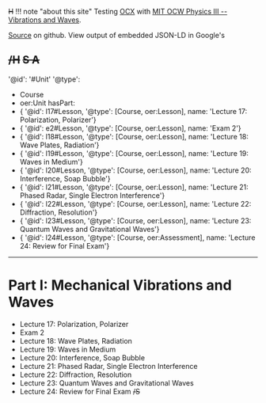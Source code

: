 ~~H~~
!!! note "about this site"
    Testing [OCX](https://k12ocx.github.io/k12ocx-specs/) with [MIT OCW Physics III -- Vibrations and Waves](https://ocw.mit.edu/courses/physics/8-03sc-physics-iii-vibrations-and-waves-fall-2016/).

[Source](https://github.com/philbarker/OCXPhysVibWav) on github. View output of embedded JSON-LD in Google's
<script>
text  = 'structured data testing tool'
here = window.location.href
sdd  = 'https://search.google.com/structured-data/testing-tool'
href = sdd+'#url='+encodeURIComponent(here)
link = '<a href="'+href+'">'+text+'</a>'
document.write(link)
</script>
~~/H~~
~~S A~~
---
'@id': '#Unit'
'@type':
  - Course
  - oer:Unit
hasPart:
  - { '@id': l17#Lesson, '@type': [Course, oer:Lesson], name: 'Lecture 17: Polarization, Polarizer'}
  - { '@id': e2#Lesson, '@type': [Course, oer:Lesson], name: 'Exam 2'}
  - { '@id': l18#Lesson, '@type': [Course, oer:Lesson], name: 'Lecture 18: Wave Plates, Radiation'}
  - { '@id': l19#Lesson, '@type': [Course, oer:Lesson], name: 'Lecture 19: Waves in Medium'}
  - { '@id': l20#Lesson, '@type': [Course, oer:Lesson], name: 'Lecture 20: Interference, Soap Bubble'}
  - { '@id': l21#Lesson, '@type': [Course, oer:Lesson], name: 'Lecture 21: Phased Radar, Single Electron Interference'}
  - { '@id': l22#Lesson, '@type': [Course, oer:Lesson], name: 'Lecture 22: Diffraction, Resolution'}
  - { '@id': l23#Lesson, '@type': [Course, oer:Lesson], name: 'Lecture 23: Quantum Waves and Gravitational Waves'}
  - { '@id': l24#Lesson, '@type': [Course, oer:Assessment], name: 'Lecture 24: Review for Final Exam'}
---
# Part I: Mechanical Vibrations and Waves
- Lecture 17: Polarization, Polarizer
- Exam 2
- Lecture 18: Wave Plates, Radiation
- Lecture 19: Waves in Medium
- Lecture 20: Interference, Soap Bubble
- Lecture 21: Phased Radar, Single Electron Interference
- Lecture 22: Diffraction, Resolution
- Lecture 23: Quantum Waves and Gravitational Waves
- Lecture 24: Review for Final Exam
~~/S~~
